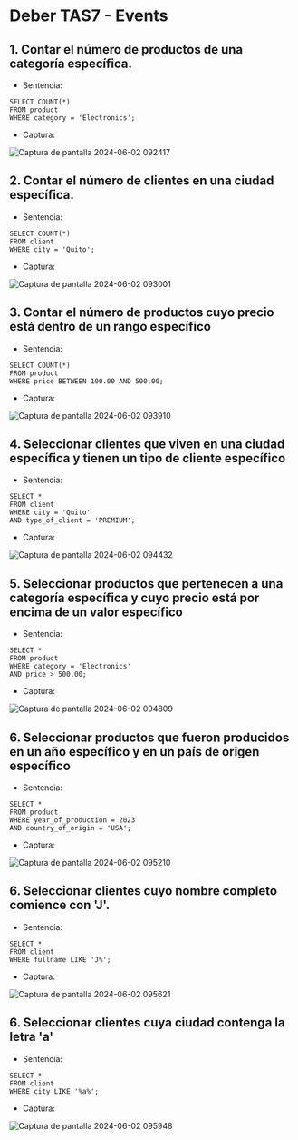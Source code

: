 # Deber TAS7 - Events
## 1. Contar el número de productos de una categoría específica.
  - Sentencia:
  ```
  SELECT COUNT(*) 
FROM product 
WHERE category = 'Electronics';

  ```
  - Captura:

![Captura de pantalla 2024-06-02 092417](https://github.com/Nathaly222/Base-de-Datos/assets/146012550/44bfaa2c-d80c-4c7f-ad84-1a159ee34624)


## 2. Contar el número de clientes en una ciudad específica.
  - Sentencia:
  ```
 SELECT COUNT(*) 
FROM client 
WHERE city = 'Quito';

  ```
  - Captura:

![Captura de pantalla 2024-06-02 093001](https://github.com/Nathaly222/Base-de-Datos/assets/146012550/0292be7e-966e-4d5a-879e-d59f4f6a9354)



## 3. Contar el número de productos cuyo precio está dentro de un rango específico 
  - Sentencia:
  ```
 SELECT COUNT(*) 
FROM product 
WHERE price BETWEEN 100.00 AND 500.00;

  ```
  - Captura:

![Captura de pantalla 2024-06-02 093910](https://github.com/Nathaly222/Base-de-Datos/assets/146012550/94ea95b5-308d-4c80-86d5-d7ef09f14a34)


## 4. Seleccionar clientes que viven en una ciudad específica y tienen un tipo de cliente específico

 - Sentencia:
  ```
SELECT * 
FROM client 
WHERE city = 'Quito' 
  AND type_of_client = 'PREMIUM';

  ```
  - Captura:

![Captura de pantalla 2024-06-02 094432](https://github.com/Nathaly222/Base-de-Datos/assets/146012550/602678be-9f67-454d-aceb-f48796b681c8)


## 5. Seleccionar productos que pertenecen a una categoría específica y cuyo precio está por encima de un valor específico

 - Sentencia:
  ```
SELECT * 
FROM product 
WHERE category = 'Electronics' 
  AND price > 500.00;

  ```
  - Captura:

![Captura de pantalla 2024-06-02 094809](https://github.com/Nathaly222/Base-de-Datos/assets/146012550/502d649a-2118-46a6-97b5-f3e80342ab2a)


## 6. Seleccionar productos que fueron producidos en un año específico y en un país de origen específico

 - Sentencia:
  ```
SELECT * 
FROM product 
WHERE year_of_production = 2023 
  AND country_of_origin = 'USA';

  ```
  - Captura:

![Captura de pantalla 2024-06-02 095210](https://github.com/Nathaly222/Base-de-Datos/assets/146012550/7baf8f81-573e-44ad-8946-093c8b43701f)


## 6. Seleccionar clientes cuyo nombre completo comience con 'J'.

 - Sentencia:
  ```
SELECT * 
FROM client 
WHERE fullname LIKE 'J%';

  ```
  - Captura:

![Captura de pantalla 2024-06-02 095621](https://github.com/Nathaly222/Base-de-Datos/assets/146012550/dfba4fdb-0251-44a6-a7dd-1cd32ea60e14)


## 6. Seleccionar clientes cuya ciudad contenga la letra 'a'
 - Sentencia:
  ```
SELECT * 
FROM client 
WHERE city LIKE '%a%';

  ```
  - Captura:

![Captura de pantalla 2024-06-02 095948](https://github.com/Nathaly222/Base-de-Datos/assets/146012550/d4984f5c-65bb-4936-9598-a57bc4bef8e0)

